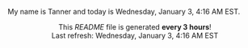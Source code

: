 My name is Tanner and today is Wednesday, January 3, 4:16 AM EST.

<p align="center">This <i>README</i> file is generated <b>every 3 hours</b>!</br>Last refresh: Wednesday, January 3, 4:16 AM EST<br /></p>
